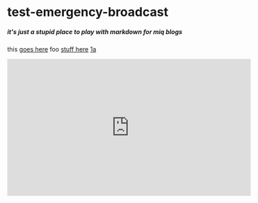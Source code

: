 # test-emergency-broadcast

##### it's just a stupid place to play with markdown for miq blogs

this [goes here]
foo [stuff here][1] [1a]

[goes here]: other.md
[1]: other.md
[1a]: www.google.com


<iframe width="560" height="315" src="https://www.youtube.com/embed/O05SBdpl7Gc" frameborder="0" allowfullscreen></iframe>  
